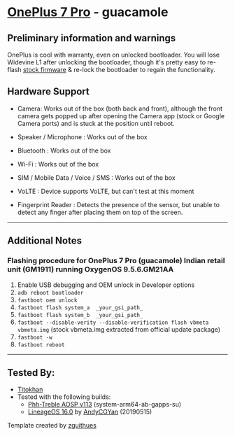 # [OnePlus 7 Pro](https://www.gsmarena.com/oneplus_7_pro-9689.php) - guacamole

## Preliminary information and warnings
OnePlus is cool with warranty, even on unlocked bootloader. You will lose Widevine L1 after unlocking the bootloader, though it's pretty easy to re-flash [stock firmware](https://forum.xda-developers.com/showthread.php?t=3930585) & re-lock the bootloader to regain the functionality.

## Hardware Support

* Camera: Works out of the box (both back and front), although the front camera gets popped up after opening the Camera app (stock or Google Camera ports) and is stuck at the position until reboot. 

* Speaker / Microphone : Works out of the box

* Bluetooth : Works out of the box

* Wi-Fi : Works out of the box

* SIM / Mobile Data / Voice / SMS : Works out of the box

* VoLTE : Device supports VoLTE, but can't test at this moment 

* Fingerprint Reader : Detects the presence of the sensor, but unable to detect any finger after placing them on top of the screen.  

***
## Additional Notes
### Flashing procedure for OnePlus 7 Pro (guacamole) Indian retail unit (GM1911) running OxygenOS 9.5.6.GM21AA
1. Enable USB debugging and OEM unlock in Developer options
2. `adb reboot bootloader`
3. `fastboot oem unlock`
4. `fastboot flash system_a  _your_gsi_path_`
5. `fastboot flash system_b  _your_gsi_path_`
6. `fastboot --disable-verity --disable-verification flash vbmeta vbmeta.img` (stock vbmeta.img extracted from official update package)
7. `fastboot -w`
8. `fastboot reboot`


***


## Tested By:
* [Titokhan](https://github.com/Titokhan)
* Tested with the following builds:
    * [Phh-Treble AOSP v113](https://github.com/phhusson/treble_experimentations/releases/tag/v113) (system-arm64-ab-gapps-su)
    * [LineageOS 16.0](https://sourceforge.net/projects/andyyan-gsi/files/) by [AndyCGYan](https://github.com/AndyCGYan) (20190515)

Template created by [zguithues](https://github.com/zguithues)